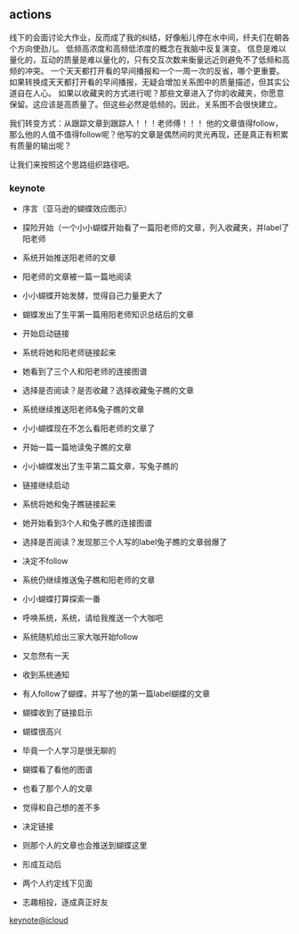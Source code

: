 ## actions
   线下的会面讨论大作业，反而成了我的纠结，好像船儿停在水中间，纤夫们在朝各个方向使劲儿。 低频高浓度和高频低浓度的概念在我脑中反复演变。
    信息是难以量化的，互动的质量是难以量化的，只有交互次数来衡量远近则避免不了低频和高频的冲突。
    一个天天都打开看的早间播报和一个一周一次的反省，哪个更重要。如果转换成天天都打开看的早间播报，无疑会增加关系图中的质量描述，但其实公道自在人心。
    如果以收藏夹的方式进行呢？那些文章进入了你的收藏夹，你愿意保留。这应该是高质量了。但这些必然是低频的。因此，关系图不会很快建立。
	 
我们转变方式：从跟踪文章到跟踪人！！！老师傅！！！
他的文章值得follow，那么他的人值不值得follow呢？他写的文章是偶然间的灵光再现，还是真正有积累有质量的输出呢？

让我们来按照这个思路组织路径吧。

### keynote
- 序言（亚马逊的蝴蝶效应图示）
- 探险开始（一个小小蝴蝶开始看了一篇阳老师的文章，列入收藏夹，并label了阳老师
- 系统开始推送阳老师的文章
- 阳老师的文章被一篇一篇地阅读
- 小小蝴蝶开始发酵，觉得自己力量更大了
- 蝴蝶发出了生平第一篇用阳老师知识总结后的文章
- 开始启动链接
- 系统将她和阳老师链接起来
- 她看到了三个人和阳老师的连接图谱
- 选择是否阅读？是否收藏？选择收藏兔子瞧的文章
- 系统继续推送阳老师&兔子瞧的文章
- 小小蝴蝶现在不怎么看阳老师的文章了
- 开始一篇一篇地读兔子瞧的文章
- 小小蝴蝶发出了生平第二篇文章，写兔子瞧的
- 链接继续启动
- 系统将她和兔子瞧链接起来
- 她开始看到3个人和兔子瞧的连接图谱
- 选择是否阅读？发现那三个人写的label兔子瞧的文章弱爆了
- 决定不follow
- 系统仍继续推送兔子瞧和阳老师的文章
- 小小蝴蝶打算探索一番
- 呼唤系统，系统，请给我推送一个大咖吧

- 系统随机给出三家大咖开始follow
- 又忽然有一天
- 收到系统通知
- 有人follow了蝴蝶，并写了他的第一篇label蝴蝶的文章
- 蝴蝶收到了链接启示
- 蝴蝶很高兴
- 毕竟一个人学习是很无聊的
- 蝴蝶看了看他的图谱
- 也看了那个人的文章
- 觉得和自己想的差不多
- 决定链接
- 则那个人的文章也会推送到蝴蝶这里
- 形成互动后
- 两个人约定线下见面
- 志趣相投，逐成真正好友

[keynote@icloud](https://www.icloud.com/keynote/000NXT6Ua19qUgu0gKyr3fc3g#%E5%A4%A7%E4%BD%9C%E4%B8%9A%E4%B9%8B%E7%86%9F%E6%82%89keynote)
